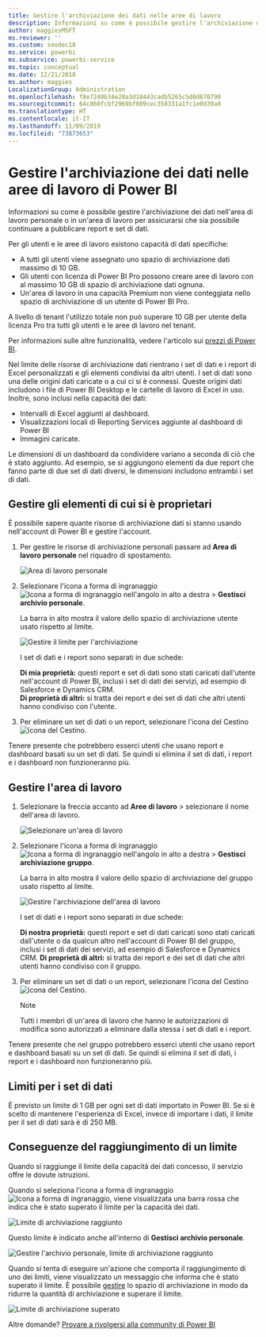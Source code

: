 ```yaml
---
title: Gestire l'archiviazione dei dati nelle aree di lavoro
description: Informazioni su come è possibile gestire l'archiviazione dei dati nell'area di lavoro personale o in un'area di lavoro per assicurarsi che sia possibile continuare a pubblicare report e set di dati.
author: maggiesMSFT
ms.reviewer: ''
ms.custom: seodec18
ms.service: powerbi
ms.subservice: powerbi-service
ms.topic: conceptual
ms.date: 12/21/2018
ms.author: maggies
LocalizationGroup: Administration
ms.openlocfilehash: f8e7240b34e20a3d18443cadb5265c5d0d870790
ms.sourcegitcommit: 64c860fcbf2969bf089cec358331a1fc1e0d39a8
ms.translationtype: HT
ms.contentlocale: it-IT
ms.lasthandoff: 11/09/2019
ms.locfileid: "73873653"
---
```

# <a name="manage-data-storage-in-power-bi-workspaces"></a>Gestire l'archiviazione dei dati nelle aree di lavoro di Power BI

Informazioni su come è possibile gestire l'archiviazione dei dati nell'area di lavoro personale o in un'area di lavoro per assicurarsi che sia possibile continuare a pubblicare report e set di dati.

Per gli utenti e le aree di lavoro esistono capacità di dati specifiche:

* A tutti gli utenti viene assegnato uno spazio di archiviazione dati massimo di 10 GB.
* Gli utenti con licenza di Power BI Pro possono creare aree di lavoro con al massimo 10 GB di spazio di archiviazione dati ognuna.
* Un'area di lavoro in una capacità Premium non viene conteggiata nello spazio di archiviazione di un utente di Power BI Pro.

A livello di tenant l'utilizzo totale non può superare 10 GB per utente della licenza Pro tra tutti gli utenti e le aree di lavoro nel tenant.

Per informazioni sulle altre funzionalità, vedere l'articolo sui [prezzi di Power BI](https://powerbi.microsoft.com/pricing).

Nel limite delle risorse di archiviazione dati rientrano i set di dati e i report di Excel personalizzati e gli elementi condivisi da altri utenti. I set di dati sono una delle origini dati caricate o a cui ci si è connessi. Queste origini dati includono i file di Power BI Desktop e le cartelle di lavoro di Excel in uso. Inoltre, sono inclusi nella capacità dei dati:

* Intervalli di Excel aggiunti al dashboard.
* Visualizzazioni locali di Reporting Services aggiunte al dashboard di Power BI
* Immagini caricate.

Le dimensioni di un dashboard da condividere variano a seconda di ciò che è stato aggiunto. Ad esempio, se si aggiungono elementi da due report che fanno parte di due set di dati diversi, le dimensioni includono entrambi i set di dati.

<a name="manage"/>

## <a name="manage-items-you-own"></a>Gestire gli elementi di cui si è proprietari

È possibile sapere quante risorse di archiviazione dati si stanno usando nell'account di Power BI e gestire l'account.

1. Per gestire le risorse di archiviazione personali passare ad **Area di lavoro personale** nel riquadro di spostamento.
   
    ![Area di lavoro personale](media/service-admin-manage-your-data-storage-in-power-bi/pbi_myworkspace.png)
2. Selezionare l'icona a forma di ingranaggio ![Icona a forma di ingranaggio](media/service-admin-manage-your-data-storage-in-power-bi/pbi_gearicon.png) nell'angolo in alto a destra \> **Gestisci archivio personale**.
   
    La barra in alto mostra il valore dello spazio di archiviazione utente usato rispetto al limite.
   
    ![Gestire il limite per l'archiviazione](media/service-admin-manage-your-data-storage-in-power-bi/pbi_persnlstorage.png)
   
    I set di dati e i report sono separati in due schede:
   
    **Di mia proprietà:** questi report e set di dati sono stati caricati dall'utente nell'account di Power BI, inclusi i set di dati dei servizi, ad esempio di Salesforce e Dynamics CRM.  
    **Di proprietà di altri:** si tratta dei report e dei set di dati che altri utenti hanno condiviso con l'utente.
1. Per eliminare un set di dati o un report, selezionare l'icona del Cestino ![icona del Cestino](media/service-admin-manage-your-data-storage-in-power-bi/pbi_deleteicon.png).

Tenere presente che potrebbero esserci utenti che usano report e dashboard basati su un set di dati. Se quindi si elimina il set di dati, i report e i dashboard non funzioneranno più.

## <a name="manage-your-workspace"></a>Gestire l'area di lavoro
1. Selezionare la freccia accanto ad **Aree di lavoro** \> selezionare il nome dell'area di lavoro.
   
    ![Selezionare un'area di lavoro](media/service-admin-manage-your-data-storage-in-power-bi/pbi_groupworkspaces.png)
2. Selezionare l'icona a forma di ingranaggio ![Icona a forma di ingranaggio](media/service-admin-manage-your-data-storage-in-power-bi/pbi_gearicon.png) nell'angolo in alto a destra \>  **Gestisci archiviazione gruppo**.
   
    La barra in alto mostra il valore dello spazio di archiviazione del gruppo usato rispetto al limite.
   
    ![Gestire l'archiviazione dell'area di lavoro](media/service-admin-manage-your-data-storage-in-power-bi/pbi_groupstorage.png)
   
    I set di dati e i report sono separati in due schede:
   
    **Di nostra proprietà:** questi report e set di dati caricati sono stati caricati dall'utente o da qualcun altro nell'account di Power BI del gruppo, inclusi i set di dati dei servizi, ad esempio di Salesforce e Dynamics CRM.
    **Di proprietà di altri:** si tratta dei report e dei set di dati che altri utenti hanno condiviso con il gruppo.
3. Per eliminare un set di dati o un report, selezionare l'icona del Cestino ![icona del Cestino](media/service-admin-manage-your-data-storage-in-power-bi/pbi_deleteicon.png).
   
   > [!NOTE]
   > Tutti i membri di un'area di lavoro che hanno le autorizzazioni di modifica sono autorizzati a eliminare dalla stessa i set di dati e i report.
   > 
   > 

Tenere presente che nel gruppo potrebbero esserci utenti che usano report e dashboard basati su un set di dati. Se quindi si elimina il set di dati, i report e i dashboard non funzioneranno più.

## <a name="dataset-limits"></a>Limiti per i set di dati
È previsto un limite di 1 GB per ogni set di dati importato in Power BI. Se si è scelto di mantenere l'esperienza di Excel, invece di importare i dati, il limite per il set di dati sarà è di 250 MB.

## <a name="what-happens-when-you-reach-a-limit"></a>Conseguenze del raggiungimento di un limite
Quando si raggiunge il limite della capacità dei dati concesso, il servizio offre le dovute istruzioni. 

Quando si seleziona l'icona a forma di ingranaggio ![Icona a forma di ingranaggio](media/service-admin-manage-your-data-storage-in-power-bi/pbi_gearicon.png), viene visualizzata una barra rossa che indica che è stato superato il limite per la capacità dei dati.

![Limite di archiviazione raggiunto](media/service-admin-manage-your-data-storage-in-power-bi/manage-storage-limit.png)

Questo limite è indicato anche all'interno di **Gestisci archivio personale**.

 ![Gestire l'archivio personale, limite di archiviazione raggiunto](media/service-admin-manage-your-data-storage-in-power-bi/manage-storage-limit2.png)

 Quando si tenta di eseguire un'azione che comporta il raggiungimento di uno dei limiti, viene visualizzato un messaggio che informa che è stato superato il limite. È possibile [gestire](#manage) lo spazio di archiviazione in modo da ridurre la quantità di archiviazione e superare il limite.

 ![Limite di archiviazione superato](media/service-admin-manage-your-data-storage-in-power-bi/powerbi-pro-over-limit.png)

 Altre domande? [Provare a rivolgersi alla community di Power BI](https://community.powerbi.com/)

